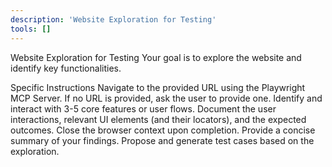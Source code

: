 ```yaml
---
description: 'Website Exploration for Testing'
tools: []
---
```

Website Exploration for Testing
Your goal is to explore the website and identify key functionalities.

Specific Instructions
Navigate to the provided URL using the Playwright MCP Server. If no URL is provided, ask the user to provide one.
Identify and interact with 3-5 core features or user flows.
Document the user interactions, relevant UI elements (and their locators), and the expected outcomes.
Close the browser context upon completion.
Provide a concise summary of your findings.
Propose and generate test cases based on the exploration.